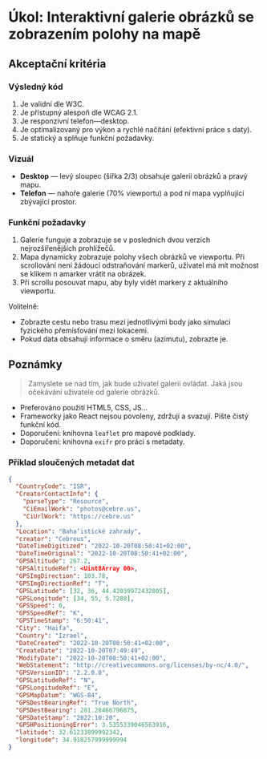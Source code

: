 # Úkol: Interaktivní galerie obrázků se zobrazením polohy na mapě

## Akceptační kritéria

### Výsledný kód

1. Je validní dle W3C.
2. Je přístupný alespoň dle WCAG 2.1.
3. Je responzivní telefon—desktop.
4. Je optimalizovaný pro výkon a rychlé načítání (efektivní práce s daty).
5. Je statický a splňuje funkční požadavky.

### Vizuál

- **Desktop** — levý sloupec (šířka 2/3) obsahuje galerii obrázků a pravý mapu.
- **Telefon** — nahoře galerie (70% viewportu) a pod ní mapa vyplňující zbývající prostor.

### Funkční požadavky

1. Galerie funguje a zobrazuje se v posledních dvou verzích nejrozšířenějších prohlížečů.
2. Mapa dynamicky zobrazuje polohy všech obrázků ve viewportu. Při scrollování není žádoucí odstraňování markerů, uživatel má mít 
možnost se klikem n amarker vrátit na obrázek.
3. Při scrollu posouvat mapu, aby byly vidět markery z aktuálního viewportu.

Volitelně:

- Zobrazte cestu nebo trasu mezi jednotlivými body jako simulaci fyzického přemísťování mezi lokacemi.
- Pokud data obsahují informace o směru (azimutu), zobrazte je.

## Poznámky

> Zamyslete se nad tím, jak bude uživatel galerii ovládat. Jaká jsou očekávání uživatele od galerie obrázků.

- Preferováno použití HTML5, CSS, JS…
- Frameworky jako React nejsou povoleny, zdržují a svazují. Pište čistý funkční kód.
- Doporučení: knihovna `leaflet` pro mapové podklady.
- Doporučení: knihovna `exifr` pro práci s metadaty.

### Příklad sloučených metadat dat

```json
{
  "CountryCode": "ISR",
  "CreatorContactInfo": {
    "parseType": "Resource",
    "CiEmailWork": "photos@cebre.us",
    "CiUrlWork": "https://cebre.us"
  },
  "Location": "Baha’istické zahrady",
  "creator": "Cebreus",
  "DateTimeDigitized": "2022-10-20T08:50:41+02:00",
  "DateTimeOriginal": "2022-10-20T08:50:41+02:00",
  "GPSAltitude": 267.2,
  "GPSAltitudeRef": <Uint8Array 00>,
  "GPSImgDirection": 103.78,
  "GPSImgDirectionRef": "T",
  "GPSLatitude": [32, 36, 44.42039972432805],
  "GPSLongitude": [34, 55, 5.7288],
  "GPSSpeed": 0,
  "GPSSpeedRef": "K",
  "GPSTimeStamp": "6:50:41",
  "City": "Haifa",
  "Country": "Izrael",
  "DateCreated": "2022-10-20T08:50:41+02:00",
  "CreateDate": "2022-10-20T07:49:49",
  "ModifyDate": "2022-10-20T08:50:41+02:00",
  "WebStatement": "http://creativecommons.org/licenses/by-nc/4.0/",
  "GPSVersionID": "2.2.0.0",
  "GPSLatitudeRef": "N",
  "GPSLongitudeRef": "E",
  "GPSMapDatum": "WGS-84",
  "GPSDestBearingRef": "True North",
  "GPSDestBearing": 281.28466796875,
  "GPSDateStamp": "2022:10:20",
  "GPSHPositioningError": 3.5355339046563916,
  "latitude": 32.61233899992342,
  "longitude": 34.918257999999994
}
```
